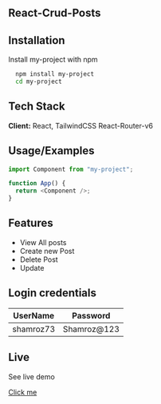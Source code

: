## React-Crud-Posts

## Installation

Install my-project with npm

```bash
  npm install my-project
  cd my-project
```

## Tech Stack

**Client:** React, TailwindCSS React-Router-v6

## Usage/Examples

```javascript
import Component from "my-project";

function App() {
  return <Component />;
}
```

## Features

- View All posts
- Create new Post
- Delete Post
- Update

## Login credentials

| UserName  | Password    |
| --------- | ----------- |
| shamroz73 | Shamroz@123 |

## Live

See live demo

[Click me](https://react-crud-application-shamroz.netlify.app/)
